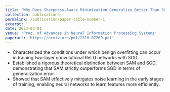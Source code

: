 ```yaml
---
title: "Why Does Sharpness-Aware Minimization Generalize Better Than SGD?"
collection: publications
permalink: /publication/paper-title-number-1
excerpt: ''
date: 2023-05-01
venue: 'Proc. of Advances in Neural Information Processing Systems'
paperurl: 'https://arxiv.org/pdf/2310.07269.pdf'
---
```


  - Characterized the conditions under which benign overfitting can occur in training two-layer convolutional ReLU networks with SGD.
  - Established a rigorous theoretical distinction between SAM and SGD, demonstrating that SAM strictly outperforms SGD in terms of generalization error.
  - Showed that SAM effectively mitigates noise learning in the early stages of training, enabling neural networks to learn features more efficiently.